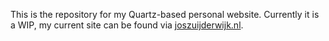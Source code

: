 This is the repository for my Quartz-based personal website.
Currently it is a WIP, my current site can be found via [joszuijderwijk.nl](https://joszuijderwijk.nl).